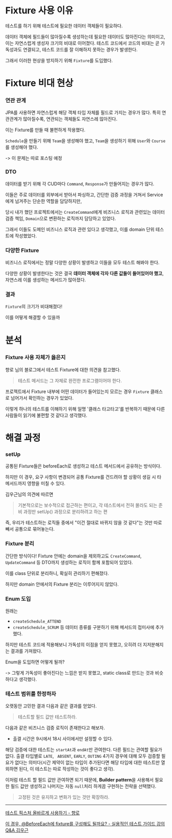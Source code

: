 # Fixture 사용 이유
테스트를 하기 위해 테스트에 필요한 데이터 객체들이 필요하다.

데이터 객체에 필드들이 많아질수록 생성하는데 필요한 데이터도 많아진다는 의미이고,
이는 자연스럽게 생성자 크기의 비대로 이어졌다. 
테스트 코드에서 코드의 비대는 곧 가독성과도 연결되고, 테스트 코드를 잘 이해하지 못하는 경우가 발생한다.

그래서 이러한 현상을 방지하기 위해 `Fixture`를 도입했다.

# Fixture 비대 현상

### 연관 관계
JPA를 사용하면 자연스럽게 해당 객체 타입 자체를 필드로 가지는 경우가 많다. 특히 연관관계가 많아질수록, 연관되는 객체들도 자연스레 많아진다.

이는 Fixture를 만들 때 불편하게 작용했다.

`Schedule`을 만들기 위해 `Team`을 생성해야 했고, `Team`을 생성하기 위해 `User`와 `Course`를 생성해야 했다.

-> 이 문제는 따로 포스팅 예정

### DTO

데이터를 받기 위해 각 CUD마다 `Command`, `Response`가 만들어지는 경우가 많다.

이들은 주로 데이터를 외부에서 받아서 파싱하고, 간단한 검증 과정을 거쳐서 Service에게 넘겨주는 단순한 역할을 담당하지만,

당시 내가 했던 프로젝트에서는 `CreateCommand`에게 비즈니스 로직과 관련있는 데이터 검증 책임,
`Domain`으로 변환하는 로직까지 담당하고 있었다.

그래서 이들도 도메인 비즈니스 로직과 관련 있다고 생각했고, 이를 domain 단위 테스트에 작성했었다.

### 다양한 Fixture

비즈니스 로직에서는 정말 다양한 상황이 발생하고 이들을 모두 테스트 해봐야 한다.

다양한 상황이 발생한다는 것은 결국 **데이터 객체에 각자 다른 값들이 들어있어야 했고**, 자연스레 이를 생성하는 메서드가 많아졌다.

### 결과

`Fixture`의 크기가 비대해졌다!

이를 어떻게 해결할 수 있을까

# 분석

### Fixture 사용 자체가 옳은지

향로 님의 블로그에서 테스트 Fixture에 대한 의견을 참고했다.

> 테스트 메서드는 그 자체로 완전한 프로그램이어야 한다.

프로젝트에서 Fixture 내부에 어떤 데이터가 들어있는지 모르는 경우 `Fixture` 클래스로 넘어가서 확인하는 경우가 있었다.

이렇게 하나의 테스트를 이해하기 위해 일명 '클래스 타고타고'를 반복하기 때문에 다른 사람들이 읽기에 불편할 것 같다고 생각했다.

### 

# 해결 과정

### setUp

공통된 Fixture들은 beforeEach로 생성하고 테스트 메서드에서 공유하는 방식이다.

하지만 이 경우, 요구 사항이 변경되어 공통 Fixture를 건드려야 할 상황이 생길 시 타 메서드까지 영향을 미칠 수 있다.

김우근님의 의견에 따르면

> 기본적으로는 보수적으로 접근하는 편이고, 각 테스트에서 전혀 몰라도 되는 준비 과정만 setUp() 과정으로 분리하려고 하는 편

즉, 우리가 테스트하는 로직들 중에서 "이건 절대로 바뀌지 않을 것 같다"는 것만 따로 빼서 공통으로 묶어놓는다.

### Fixture 분리

간단한 방식이다! Fixture 안에는 domain을 제외하고도 `CreateCommand`, `UpdateCommand` 등 DTO까지 생성하는 로직이 함께 포함되어 있었다.

이를 class 단위로 분리하니, 확실히 관리하기 편해졌다.

하지만 domain 안에서의 Fixture 분리는 이루어지지 않았다.

### Enum 도입

원래는 
- `createSchedule_ATTEND`
- `createSchedule_SCRUM`
등 데이터 종류를 구분하기 위해 메서드의 접미사에 추가했다.

하지만 테스트 코드에 적용해보니 가독성의 이점을 얻지 못했고, 오히려 더 지저분해지는 결과를 가져왔다.

Enum을 도입하면 어떻게 될까?

-> 그렇게 가독성이 좋아진다는 느낌은 받지 못했고, static class로 만드는 것과 비슷하다고 생각했다.

### 테스트 범위를 한정하자

오랫동안 고민한 결과 다음과 같은 결과를 얻었다.
> 테스트할 필드 값만 테스트하라.

다음과 같은 비즈니스 검증 로직이 존재한다고 해보자.
- 출결 시간은 9시에서 18시 사이에서만 설정할 수 있다.

해당 검증에 대한 테스트는 `startAt`과 `endAt`만 관여한다. 다른 필드는 관여할 필요가 없다.
출결 타입별로 `LATE`, ` ABSENT`, `EARLY`, `OUTING` 4가지 경우에 대해 모두 검증할 필요가 없다는 의미다(시간 제약이 없는 타입이 추가된다면 해당 타입에 대한 테스트만 열외하면 된다, 이 테스트는 따로 작성하는 것이 좋다고 생각).

이처럼 테스트 할 필드 값만 관여하면 되기 때문에,
**Builder pattern**을 사용해서 필요한 필드 값만 생성하고 나머지는 자동 `null`처리 하게끔 구현하는 전략을 선택했다.

> 고정된 것은 유지하고 변화가 있는 것만 확장하라.



---

[테스트 픽스처 올바르게 사용하기 - 향로](https://jojoldu.tistory.com/611)

[이 경우, @BeforeEach에 fixture를 구성해도 될까요? - 실용적인 테스트 가이드 강의 Q&A 김우근](https://www.inflearn.com/community/questions/947467/%EC%9D%B4-%EA%B2%BD%EC%9A%B0-beforeeach%EC%97%90-fixture%EB%A5%BC-%EA%B5%AC%EC%84%B1%ED%95%B4%EB%8F%84-%EB%90%A0%EA%B9%8C%EC%9A%94)

